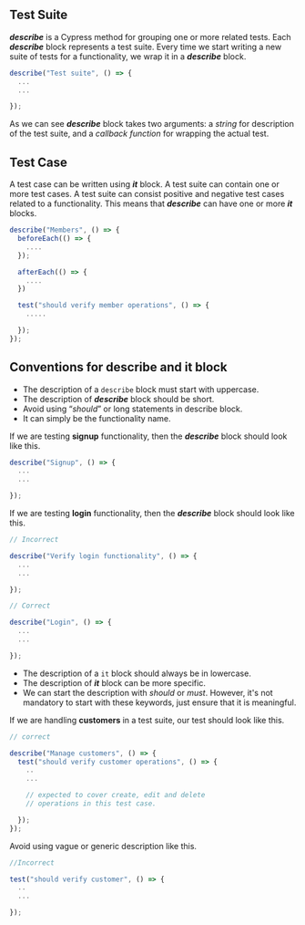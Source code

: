 ## Test Suite

**_describe_** is a Cypress method for grouping one or more related tests.
Each **_describe_** block represents a test suite. Every time we start writing
  a new suite of tests for a functionality, we wrap it in a **_describe_**
  block.

```javascript
describe("Test suite", () => {
  ...
  ...

});
```

As we can see **_describe_** block takes two arguments: a _string_ for
description of the test suite, and a _callback function_ for wrapping the
actual test.

## Test Case

A test case can be written using **_it_** block.
A test suite can contain one or more test cases. A test suite can consist
  positive and negative test cases related to a functionality. This means that
  **_describe_** can have one or more **_it_** blocks.

```javascript
describe("Members", () => {
  beforeEach(() => {
    ....
  });

  afterEach(() => {
    ....
  })

  test("should verify member operations", () => {
    .....

  });
});
```

## Conventions for describe and it block

- The description of a `describe` block must start with uppercase.
- The description of **_describe_** block should be short.
- Avoid using “_should_” or long statements in describe block.
- It can simply be the functionality name.

If we are testing **signup** functionality, then the **_describe_** block
should look like this.

```javascript
describe("Signup", () => {
  ...
  ...

});
```

If we are testing **login** functionality, then the **_describe_** block
should look like this.

```javascript
// Incorrect

describe("Verify login functionality", () => {
  ...
  ...

});

// Correct

describe("Login", () => {
  ...
  ...

});
```

- The description of a `it` block should always be in lowercase.
- The description of **_it_** block can be more specific.
- We can start the description with _should_ or _must_. However, it's not
  mandatory to start with these keywords, just ensure that it is meaningful.

If we are handling **customers** in a test suite, our test should look like this.

```javascript
// correct

describe("Manage customers", () => {
  test("should verify customer operations", () => {
    ..
    ...

    // expected to cover create, edit and delete
    // operations in this test case.

  });
});
```

Avoid using vague or generic description like this.

```javascript
//Incorrect

test("should verify customer", () => {
  ..
  ...

});
```
